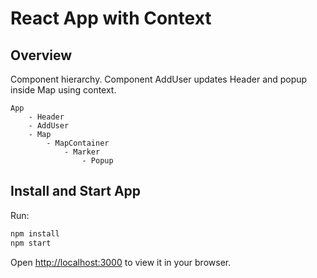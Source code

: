 # React App with Context

## Overview

Component hierarchy. Component AddUser updates Header and popup inside Map using context.

```text
App
    - Header
    - AddUser
    - Map
        - MapContainer
            - Marker
                - Popup
```

## Install and Start App

Run:

```sh
npm install
npm start
```

Open [http://localhost:3000](http://localhost:3000) to view it in your browser.
